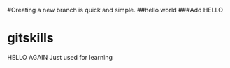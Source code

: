 #Creating a new branch is quick and simple.
##hello world
###Add HELLO
# gitskills
HELLO AGAIN
Just used for learning
